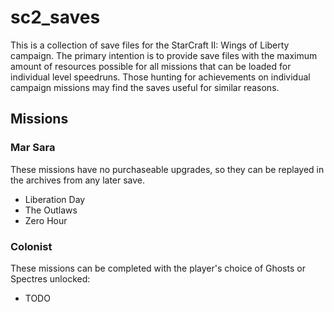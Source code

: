 # sc2_saves

This is a collection of save files for the StarCraft II: Wings of Liberty campaign. The primary intention is to provide save files with the maximum amount of resources possible
for all missions that can be loaded for individual level speedruns. Those hunting for achievements on individual campaign missions may find the saves useful for similar reasons.

## Missions

### Mar Sara
These missions have no purchaseable upgrades, so they can be replayed in the archives from any later save.
* Liberation Day
* The Outlaws
* Zero Hour

### Colonist
These missions can be completed with the player's choice of Ghosts or Spectres unlocked:
* TODO
